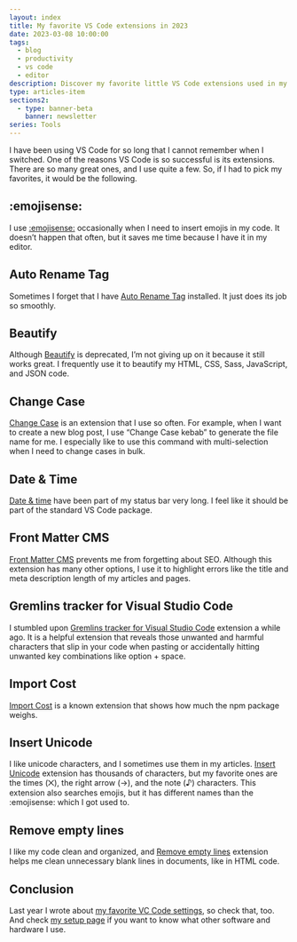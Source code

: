 ```yaml
---
layout: index
title: My favorite VS Code extensions in 2023
date: 2023-03-08 10:00:00
tags:
  - blog
  - productivity
  - vs code
  - editor
description: Discover my favorite little VS Code extensions used in my everyday tasks.
type: articles-item
sections2:
  - type: banner-beta
    banner: newsletter
series: Tools
---
```


I have been using VS Code for so long that I cannot remember when I switched. One of the reasons VS Code is so successful is its extensions. There are so many great ones, and I use quite a few. So, if I had to pick my favorites, it would be the following.

## :emojisense:

I use [:emojisense:](https://marketplace.visualstudio.com/items?itemName=bierner.emojisense) occasionally when I need to insert emojis in my code. It doesn’t happen that often, but it saves me time because I have it in my editor.

## Auto Rename Tag

Sometimes I forget that I have [Auto Rename Tag](https://marketplace.visualstudio.com/items?itemName=formulahendry.auto-rename-tag) installed. It just does its job so smoothly.

## Beautify

Although [Beautify](https://marketplace.visualstudio.com/items?itemName=hookyqr.beautify) is deprecated, I’m not giving up on it because it still works great. I frequently use it to beautify my HTML, CSS, Sass, JavaScript, and JSON code.

## Change Case

[Change Case](https://marketplace.visualstudio.com/items?itemName=wmaurer.change-case) is an extension that I use so often. For example, when I want to create a new blog post, I use “Change Case kebab” to generate the file name for me. I especially like to use this command with multi-selection when I need to change cases in bulk.

## Date & Time

[Date & time](https://marketplace.visualstudio.com/items?itemName=rid9.datetime) have been part of my status bar very long. I feel like it should be part of the standard VS Code package.

## Front Matter CMS

[Front Matter CMS](https://marketplace.visualstudio.com/items?itemName=eliostruyf.vscode-front-matter) prevents me from forgetting about SEO. Although this extension has many other options, I use it to highlight errors like the title and meta description length of my articles and pages.

## Gremlins tracker for Visual Studio Code

I stumbled upon [Gremlins tracker for Visual Studio Code](https://marketplace.visualstudio.com/items?itemName=nhoizey.gremlins) extension a while ago. It is a helpful extension that reveals those unwanted and harmful characters that slip in your code when pasting or accidentally hitting unwanted key combinations like option + space.

## Import Cost

[Import Cost](https://marketplace.visualstudio.com/items?itemName=wix.vscode-import-cost) is a known extension that shows how much the npm package weighs.

## Insert Unicode

I like unicode characters, and I sometimes use them in my articles. [Insert Unicode](https://marketplace.visualstudio.com/items?itemName=brunnerh.insert-unicode) extension has thousands of characters, but my favorite ones are the times (⨉), the right arrow (→), and the note (♪) characters. This extension also searches emojis, but it has different names than the :emojisense: which I got used to.

## Remove empty lines

I like my code clean and organized, and [Remove empty lines](https://marketplace.visualstudio.com/items?itemName=usernamehw.remove-empty-lines) extension helps me clean unnecessary blank lines in documents, like in HTML code.

## Conclusion

Last year I wrote about [my favorite VC Code settings](/articles/my-favorite-vs-code-settings/), so check that, too. And check [my setup page](/uses/) if you want to know what other software and hardware I use.
